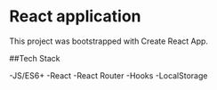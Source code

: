 # React application

This project was bootstrapped with Create React App.

##Tech Stack

-JS/ES6+
-React
-React Router
-Hooks
-LocalStorage
